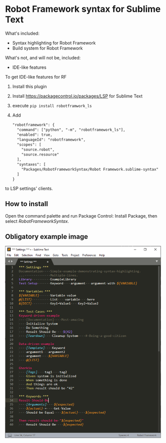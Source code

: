 # Robot Framework syntax for Sublime Text

What's included:

 * Syntax highlighting for Robot Framework
 * Build system for Robot Framework

What's not, and will not be, included:

 * IDE-like features

To get IDE-like features for RF

 1. Install this plugin
 2. Install https://packagecontrol.io/packages/LSP for Sublime Text
 3. execute `pip install robotframwork_ls`
 4. Add 

        "robotframework": {
          "command": ["python", "-m", "robotframework_ls"],
          "enabled": true,
          "languageId": "robotframework",
          "scopes": [
            "source.robot",
            "source.resource"
          ],
          "syntaxes": [
            "Packages/RobotFrameworkSyntax/Robot Framework.sublime-syntax"
          ]
        }
  
  to LSP settings' clients.

## How to install

Open the command palette and run Package Control: Install Package, then select *RobotFrameworkSyntax*.

## Obligatory example image

![Screenshot showing Robot Framework Syntax in action](sublimerobot.png "Screenshot showing Robot Framework Syntax in action")
